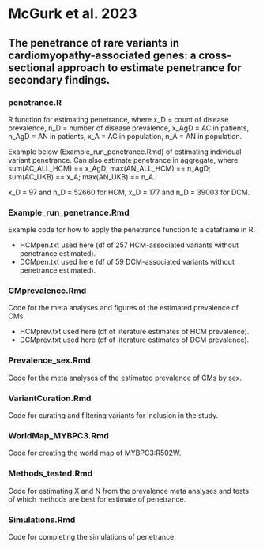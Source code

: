 # McGurk et al. 2023
## The penetrance of rare variants in cardiomyopathy-associated genes: a cross-sectional approach to estimate penetrance for secondary findings.

### penetrance.R
R function for estimating penetrance, where x_D = count of disease prevalence, n_D = number of disease prevalence, x_AgD = AC in patients, n_AgD = AN in patients, x_A = AC in population, n_A = AN in population.

Example below (Example_run_penetrance.Rmd) of estimating individual variant penetrance.
Can also estimate penetrance in aggregate, where sum(AC_ALL_HCM) == x_AgD; max(AN_ALL_HCM) == n_AgD; sum(AC_UKB) == x_A; max(AN_UKB) == n_A.

x_D = 97 and n_D = 52660 for HCM, x_D = 177 and n_D = 39003 for DCM.

### Example_run_penetrance.Rmd
Example code for how to apply the penetrance function to a dataframe in R.
* HCMpen.txt used here (df of 257 HCM-associated variants without penetrance estimated).
* DCMpen.txt used here (df of 59 DCM-associated variants without penetrance estimated).

### CMprevalence.Rmd
Code for the meta analyses and figures of the estimated prevalence of CMs.
* HCMprev.txt used here (df of literature estimates of HCM prevalence). 
* DCMprev.txt used here (df of literature estimates of DCM prevalence).

### Prevalence_sex.Rmd
Code for the meta analyses of the estimated prevalence of CMs by sex.

### VariantCuration.Rmd
Code for curating and filtering variants for inclusion in the study.
	
### WorldMap_MYBPC3.Rmd
Code for creating the world map of MYBPC3:R502W.

### Methods_tested.Rmd
Code for estimating X and N from the prevalence meta analyses and tests of which methods are best for estimate of penetrance.

### Simulations.Rmd
Code for completing the simulations of penetrance.
